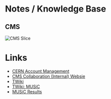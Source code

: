 Notes / Knowledge Base
======================

CMS
---
![CMS Slice](http://upload.wikimedia.org/wikipedia/commons/4/48/CMS_Slice.png)

Links
=====
* [CERN Account Management](https://account.cern.ch/account/)
* [CMS Collaboration (Internal) Websie](https://cms.web.cern.ch/org/cms-collaboration)
* [TWiki](https://twiki.cern.ch/twiki/bin/viewauth/CMS/WebHome)
* [TWiki: MUSiC](https://twiki.cern.ch/twiki/bin/view/CMS/AachenMIS)
* [MUSiC Results](https://cms-project-music.web.cern.ch/cms-project-music/)
